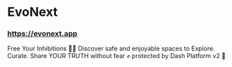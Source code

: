 # EvoNext

### https://evonext.app

Free Your Inhibitions ⛓️‍💥 Discover safe and enjoyable spaces to Explore. Curate. Share YOUR TRUTH without fear ✊ protected by Dash Platform v2 🤖
